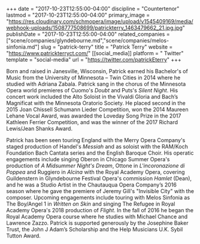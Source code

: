 +++
date = "2017-10-23T12:55:00-04:00"
discipline = "Countertenor"
lastmod = "2017-10-23T12:55:00-04:00"
primary_image = "https://res.cloudinary.com/schmopera/image/upload/v1545409169/media/webhook-uploads/1508777508699/patrickterry_1463479662_21.jpg.jpg"
publishDate = "2017-10-23T12:55:00-04:00"
related_companies = ["scene/companies/glyndebourne.md","scene/companies/melos-sinfonia.md"]
slug = "patrick-terry"
title = "Patrick Terry"
website = "https://www.patrickterryct.com/"
[[social_media]]
platform = " Twitter"
template = "social-media"
url = "https://twitter.com/patrickEterry"
+++

Born and raised in Janesville, Wisconsin, Patrick earned his Bachelor's of Music from the University of Minnesota – Twin Cities in 2014 where he studied with Adriana Zabala. Patrick sang in the chorus of the Minnesota Opera world premieres of Cuomo's *Doubt* and Puts's *Silent Night*. His concert work included the Alto Soloist in the Vivaldi Gloria and Bach’s Magnificat with the Minnesota Oratorio Society. He placed second in the 2015 Joan Chissell Schumann Lieder Competition, won the 2014 Maureen Lehane Vocal Award, was awarded the Loveday Song Prize in the 2017 Kathleen Ferrier Competition, and was the winner of the 2017 Richard Lewis/Jean Shanks Award. 

Patrick has been seen touring England with the Merry Opera Company's staged production of Handel's *Messiah* and as soloist with the RAM/Koch Foundation Bach Cantata series and the English Baroque Choir. His operatic engagements include singing Oberon in Chicago Summer Opera's production of *A Midsummer Night's Dream*, Ottone in *L'incoronazione di Poppea* and Ruggiero in *Alcina* with the Royal Academy Opera, covering Guildenstern in Glyndebourne Festival Opera's commission *Hamlet* (Dean), and he was a Studio Artist in the Chautauqua Opera Company’s 2016 season where he gave the premiere of Jeremy Gill's "Invisible City" with the composer. Upcoming engagements include touring with Melos Sinfonia as The Boy/Angel 1 in *Written on Skin* and singing The Refugee in Royal Academy Opera's 2018 production of *Flight*. In the fall of 2016 he began the Royal Academy Opera course where he studies with Michael Chance and Lawrence Zazzo. Patrick is supported generously by the Josephine Baker Trust, the John J Adam’s Scholarship and the Help Musicians U.K. Sybil Tutton Award.
